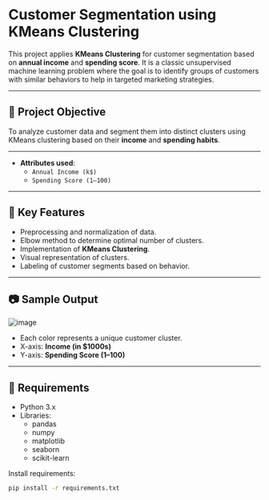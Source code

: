 # Customer Segmentation using KMeans Clustering

This project applies **KMeans Clustering** for customer segmentation based on **annual income** and **spending score**. It is a classic unsupervised machine learning problem where the goal is to identify groups of customers with similar behaviors to help in targeted marketing strategies.

---

## 📌 Project Objective

To analyze customer data and segment them into distinct clusters using KMeans clustering based on their **income** and **spending habits**.

---

- **Attributes used**:
  - `Annual Income (k$)`
  - `Spending Score (1–100)`

---

## 📌 Key Features

- Preprocessing and normalization of data.
- Elbow method to determine optimal number of clusters.
- Implementation of **KMeans Clustering**.
- Visual representation of clusters.
- Labeling of customer segments based on behavior.

---

## 📷 Sample Output

![image](https://github.com/user-attachments/assets/50b631e8-47ce-449b-9608-d9e0258bb1f2)

- Each color represents a unique customer cluster.
- X-axis: **Income (in $1000s)**
- Y-axis: **Spending Score (1–100)**

---

## 🔧 Requirements

- Python 3.x
- Libraries:
  - pandas
  - numpy
  - matplotlib
  - seaborn
  - scikit-learn

Install requirements:

```bash
pip install -r requirements.txt
